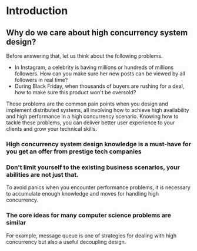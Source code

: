 # Introduction

## Why do we care about high concurrency system design?

Before answering that, let us think about the following problems.

- In Instagram, a celebrity is having millions or hundreds of millions followers. How can you make sure her new posts can be viewed by all followers in real time?
- During Black Friday, when thousands of buyers are rushing for a deal, how to make sure this product won't be oversold?

Those problems are the common pain points when you design and implement distributed systems, all involving how to achieve high availability and high performance in a high concurrency scenario. Knowing how to tackle these problems, you can deliver better user experience to your clients and grow your technical skills.

### High concurrency system design knowledge is a must-have for you get an offer from prestige tech companies

### Don't limit yourself to the existing business scenarios, your abilities are not just that.

To avoid panics when you encounter performance problems, it is necessary to accumulate enough knowledge and moves for handling high concurrency.

### The core ideas for many computer science problems are similar

For example, message queue is one of strategies for dealing with high concurrency but also a useful decoupling design.
